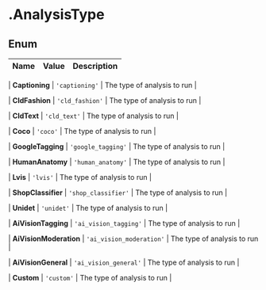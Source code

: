 # .AnalysisType

## Enum

| Name         | Value         | Description   |
| ------------ | ------------- | ------------- |

| **Captioning** | `'captioning'` | The type of analysis to run |

| **CldFashion** | `'cld_fashion'` | The type of analysis to run |

| **CldText** | `'cld_text'` | The type of analysis to run |

| **Coco** | `'coco'` | The type of analysis to run |

| **GoogleTagging** | `'google_tagging'` | The type of analysis to run |

| **HumanAnatomy** | `'human_anatomy'` | The type of analysis to run |

| **Lvis** | `'lvis'` | The type of analysis to run |

| **ShopClassifier** | `'shop_classifier'` | The type of analysis to run |

| **Unidet** | `'unidet'` | The type of analysis to run |

| **AiVisionTagging** | `'ai_vision_tagging'` | The type of analysis to run |

| **AiVisionModeration** | `'ai_vision_moderation'` | The type of analysis to run |

| **AiVisionGeneral** | `'ai_vision_general'` | The type of analysis to run |

| **Custom** | `'custom'` | The type of analysis to run |


